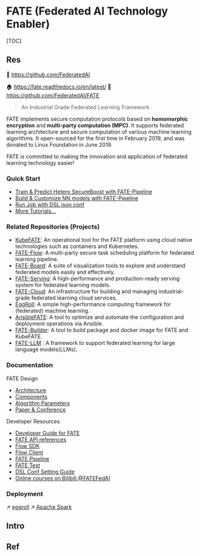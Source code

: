 # FATE (Federated AI Technology Enabler)

[TOC]



## Res
🏢 https://github.com/FederatedAI

🏠 https://fate.readthedocs.io/en/latest/
🚧 https://github.com/FederatedAI/FATE
> An Industrial Grade Federated Learning Framework

FATE implements secure computation protocols based on **homomorphic encryption** and **multi-party computation (MPC)**. It supports federated learning architecture and secure computation of various machine learning algorithms. It open-sourced for the first time in February 2019, and was donated to Linux Foundation in June 2019.

FATE is committed to making the innovation and application of federated learning technology easier!

### Quick Start
- [Train & Predict Hetero SecureBoost with FATE-Pipeline](https://github.com/FederatedAI/FATE/blob/master/doc/tutorial/pipeline/pipeline_tutorial_hetero_sbt.ipynb)
- [Build & Customize NN models with FATE-Pipeline](https://github.com/FederatedAI/FATE/blob/master/doc/tutorial/pipeline/nn_tutorial/README.md)
- [Run Job with DSL json conf](https://github.com/FederatedAI/FATE/blob/master/doc/tutorial/dsl_conf/dsl_conf_tutorial.md)
- [More Tutorials...](https://github.com/FederatedAI/FATE/blob/master/doc/tutorial)

### Related Repositories (Projects)
- [KubeFATE](https://github.com/FederatedAI/KubeFATE): An operational tool for the FATE platform using cloud native technologies such as containers and Kubernetes.
- [FATE-Flow](https://github.com/FederatedAI/FATE-Flow): A multi-party secure task scheduling platform for federated learning pipeline.
- [FATE-Board](https://github.com/FederatedAI/FATE-Board): A suite of visualization tools to explore and understand federated models easily and effectively.
- [FATE-Serving](https://github.com/FederatedAI/FATE-Serving): A high-performance and production-ready serving system for federated learning models.
- [FATE-Cloud](https://github.com/FederatedAI/FATE-Cloud): An infrastructure for building and managing industrial-grade federated learning cloud services.
- [EggRoll](https://github.com/WeBankFinTech/eggroll): A simple high-performance computing framework for (federated) machine learning.
- [AnsibleFATE](https://github.com/FederatedAI/AnsibleFATE): A tool to optimize and automate the configuration and deployment operations via Ansible.
- [FATE-Builder](https://github.com/FederatedAI/FATE-Builder): A tool to build package and docker image for FATE and KubeFATE.
- [FATE-LLM](https://github.com/FederatedAI/FATE-LLM/blob/main/README.md) : A framework to support federated learning for large language models(LLMs).


### Documentation
FATE Design
- [Architecture](https://github.com/FederatedAI/FATE/blob/master/doc/architecture/README.md)
- [Components](https://github.com/FederatedAI/FATE/blob/master/doc/federatedml_component/README.md)
- [Algorithm Parameters](https://github.com/FederatedAI/FATE/blob/master/python/federatedml/param)
- [Paper & Conference](https://github.com/FederatedAI/FATE/blob/master/doc/resources/README.md)

Developer Resources
- [Developer Guide for FATE](https://github.com/FederatedAI/FATE/blob/master/doc/develop/develop_guide.md)
- [FATE API references](https://github.com/FederatedAI/FATE/blob/master/doc/api)
- [Flow SDK](https://github.com/FederatedAI/FATE/blob/master/doc/api/fate_client/flow_sdk.md)
- [Flow Client](https://fate-flow.readthedocs.io/en/latest/fate_flow_client/)
- [FATE Pipeline](https://github.com/FederatedAI/FATE/blob/master/doc/api/fate_client/pipeline.md)
- [FATE Test](https://github.com/FederatedAI/FATE/blob/master/doc/tutorial/fate_test_tutorial.md)
- [DSL Conf Setting Guide](https://github.com/FederatedAI/FATE/blob/master/doc/tutorial/dsl_conf/dsl_conf_v2_setting_guide.md)
- [Online courses on Bilibili @FATEFedAI](https://space.bilibili.com/457797601?from=search&seid=6776229889454067000)


### Deployment
↗ [eggroll](eggroll.md)
↗ [Apache Spark](../../../../../../Data%20Science/🧯%20Large%20Data%20Computing%20Platforms/Apache%20Spark/Apache%20Spark.md)



## Intro



## Ref

